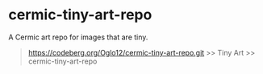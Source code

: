 # cermic-tiny-art-repo

A Cermic art repo for images that are tiny.

> https://codeberg.org/Oglo12/cermic-tiny-art-repo.git >> Tiny Art >> cermic-tiny-art-repo
